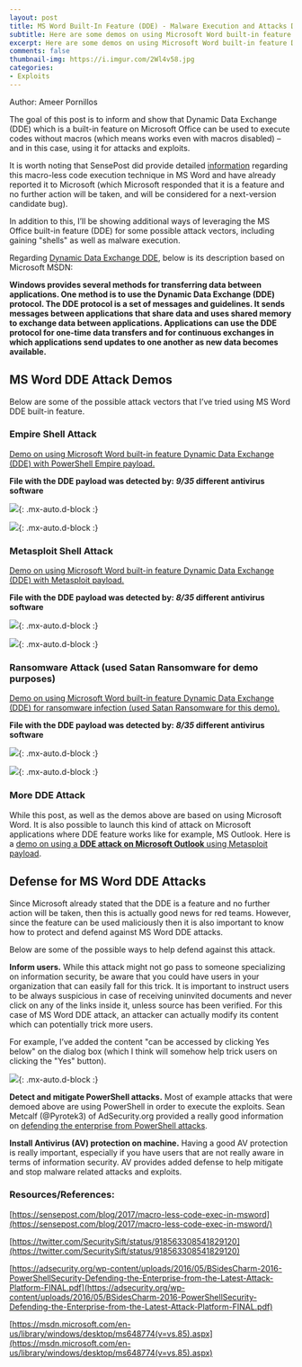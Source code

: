 ```yaml
---
layout: post
title: MS Word Built-In Feature (DDE) - Malware Execution and Attacks Demo
subtitle: Here are some demos on using Microsoft Word built-in feature Dynamic Data Exchange (DDE) for malware execution and attacks.
excerpt: Here are some demos on using Microsoft Word built-in feature Dynamic Data Exchange (DDE) for malware execution and attacks.
comments: false
thumbnail-img: https://i.imgur.com/2Wl4v58.jpg
categories:
- Exploits 
---
```


Author: Ameer Pornillos

The goal of this post is to inform and show that Dynamic Data Exchange (DDE) which is a built-in feature on Microsoft Office can be used to execute codes without macros (which means works even with macros disabled) – and in this case, using it for attacks and exploits.

It is worth noting that SensePost did provide detailed [information](https://sensepost.com/blog/2017/macro-less-code-exec-in-msword/) regarding this macro-less code execution technique in MS Word and have already reported it to Microsoft (which Microsoft responded that it is a feature and no further action will be taken, and will be considered for a next-version candidate bug).

In addition to this, I’ll be showing additional ways of leveraging the MS Office built-in feature (DDE) for some possible attack vectors, including gaining "shells" as well as malware execution.

Regarding [Dynamic Data Exchange DDE](https://msdn.microsoft.com/en-us/library/windows/desktop/ms648774(v=vs.85).aspx), below is its description based on Microsoft MSDN:

**Windows provides several methods for transferring data between applications. One method is to use the Dynamic Data Exchange (DDE) protocol. The DDE protocol is a set of messages and guidelines. It sends messages between applications that share data and uses shared memory to exchange data between applications. Applications can use the DDE protocol for one-time data transfers and for continuous exchanges in which applications send updates to one another as new data becomes available.**
## MS Word DDE Attack Demos
Below are some of the possible attack vectors that I’ve tried using MS Word DDE built-in feature.
### Empire Shell Attack
[Demo on using Microsoft Word built-in feature Dynamic Data Exchange (DDE) with PowerShell Empire payload.](https://youtu.be/5aXVSAEKdn8)

**File with the DDE payload was detected by: *9/35* different antivirus software**

![](https://i.imgur.com/tBD0QYS.jpg){: .mx-auto.d-block :}

![](https://i.imgur.com/2Wl4v58.jpg){: .mx-auto.d-block :}


### Metasploit Shell Attack
[Demo on using Microsoft Word built-in feature Dynamic Data Exchange (DDE) with Metasploit payload.](https://youtu.be/ap3jl-Gr7jc)

**File with the DDE payload was detected by: *8/35* different antivirus software**

![](https://i.imgur.com/csW1uLw.jpg){: .mx-auto.d-block :}

![](https://i.imgur.com/aRMQ4ze.jpg){: .mx-auto.d-block :}


### Ransomware Attack (used Satan Ransomware for demo purposes)
[Demo on using Microsoft Word built-in feature Dynamic Data Exchange (DDE) for ransomware infection (used Satan Ransomware for this demo).](https://youtu.be/4ymqm8TJo9Y)

**File with the DDE payload was detected by: *8/35* different antivirus software**

![](https://i.imgur.com/0cJ6MtK.jpg){: .mx-auto.d-block :}

![](https://i.imgur.com/1z6cWVc.jpg){: .mx-auto.d-block :}

### More DDE Attack
While this post, as well as the demos above are based on using Microsoft Word. It is also possible to launch this kind of attack on Microsoft applications where DDE feature works like for example, MS Outlook. Here is a [demo on using a **DDE attack on Microsoft Outlook** using Metasploit payload](https://youtu.be/EdCKcCoavBA).


## Defense for MS Word DDE Attacks
Since Microsoft already stated that the DDE is a feature and no further action will be taken, then this is actually good news for red teams. However, since the feature can be used maliciously then it is also important to know how to protect and defend against MS Word DDE attacks.

Below are some of the possible ways to help defend against this attack.

**Inform users.** While this attack might not go pass to someone specializing on information security, be aware that you could have users in your organization that can easily fall for this trick. It is important to instruct users to be always suspicious in case of receiving uninvited documents and never click on any of the links inside it, unless source has been verified. For this case of MS Word DDE attack, an attacker can actually modify its content which can potentially trick more users.

For example, I’ve added the content "can be accessed by clicking Yes below" on the dialog box (which I think will somehow help trick users on clicking the "Yes" button).

![](https://i.imgur.com/D4hg6mw.jpg){: .mx-auto.d-block :}

**Detect and mitigate PowerShell attacks.** Most of example attacks that were demoed above are using PowerShell in order to execute the exploits. Sean Metcalf (@Pyrotek3) of AdSecurity.org provided a really good information on [defending the enterprise from PowerShell attacks](https://adsecurity.org/wp-content/uploads/2016/05/BSidesCharm-2016-PowerShellSecurity-Defending-the-Enterprise-from-the-Latest-Attack-Platform-FINAL.pdf).

**Install Antivirus (AV) protection on machine.** Having a good AV protection is really important, especially if you have users that are not really aware in terms of information security. AV provides added defense to help mitigate and stop malware related attacks and exploits.
### Resources/References:
[https://sensepost.com/blog/2017/macro-less-code-exec-in-msword](https://sensepost.com/blog/2017/macro-less-code-exec-in-msword/)

[https://twitter.com/SecuritySift/status/918563308541829120](https://twitter.com/SecuritySift/status/918563308541829120)

[https://adsecurity.org/wp-content/uploads/2016/05/BSidesCharm-2016-PowerShellSecurity-Defending-the-Enterprise-from-the-Latest-Attack-Platform-FINAL.pdf](https://adsecurity.org/wp-content/uploads/2016/05/BSidesCharm-2016-PowerShellSecurity-Defending-the-Enterprise-from-the-Latest-Attack-Platform-FINAL.pdf)

[https://msdn.microsoft.com/en-us/library/windows/desktop/ms648774(v=vs.85).aspx](https://msdn.microsoft.com/en-us/library/windows/desktop/ms648774(v=vs.85).aspx)
